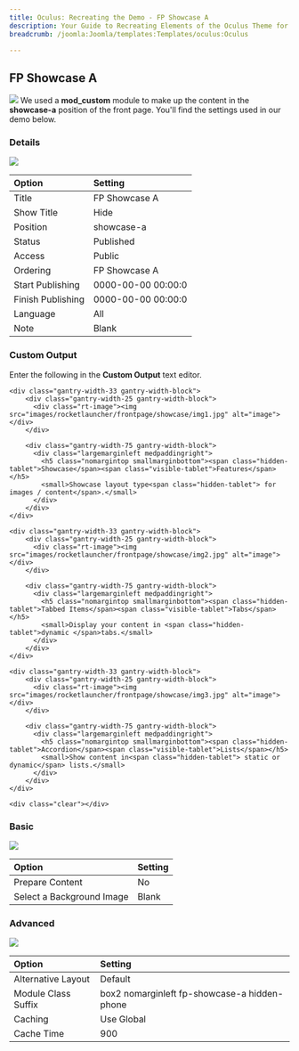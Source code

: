```yaml
---
title: Oculus: Recreating the Demo - FP Showcase A
description: Your Guide to Recreating Elements of the Oculus Theme for Joomla
breadcrumb: /joomla:Joomla/templates:Templates/oculus:Oculus

---
```


FP Showcase A
-----
![][showcase]
We used a **mod_custom** module to make up the content in the **showcase-a** position of the front page. You'll find the settings used in our demo below.

### Details
![][showcase1]

| Option | Setting |
|:------|:-------|
| Title | FP Showcase A |
| Show Title | Hide |
| Position | showcase-a |
| Status | Published |
| Access | Public |
| Ordering | FP Showcase A |
| Start Publishing | 0000-00-00 00:00:0 |
| Finish Publishing | 0000-00-00 00:00:0 |
| Language | All |
| Note | Blank |

### Custom Output
Enter the following in the **Custom Output** text editor.

~~~
<div class="gantry-width-33 gantry-width-block">
	<div class="gantry-width-25 gantry-width-block">
	  <div class="rt-image"><img src="images/rocketlauncher/frontpage/showcase/img1.jpg" alt="image"></div>
	</div>

	<div class="gantry-width-75 gantry-width-block">
	  <div class="largemarginleft medpaddingright">
	    <h5 class="nomargintop smallmarginbottom"><span class="hidden-tablet">Showcase</span><span class="visible-tablet">Features</span></h5>
		<small>Showcase layout type<span class="hidden-tablet"> for images / content</span>.</small>
	  </div>
	</div>
</div>	

<div class="gantry-width-33 gantry-width-block">
	<div class="gantry-width-25 gantry-width-block">
	  <div class="rt-image"><img src="images/rocketlauncher/frontpage/showcase/img2.jpg" alt="image"></div>
	</div>

	<div class="gantry-width-75 gantry-width-block">
	  <div class="largemarginleft medpaddingright">
	    <h5 class="nomargintop smallmarginbottom"><span class="hidden-tablet">Tabbed Items</span><span class="visible-tablet">Tabs</span></h5>
	    <small>Display your content in <span class="hidden-tablet">dynamic </span>tabs.</small>
	  </div>
	</div>
</div>	

<div class="gantry-width-33 gantry-width-block">
	<div class="gantry-width-25 gantry-width-block">
	  <div class="rt-image"><img src="images/rocketlauncher/frontpage/showcase/img3.jpg" alt="image"></div>
	</div>

	<div class="gantry-width-75 gantry-width-block">
	  <div class="largemarginleft medpaddingright">
	    <h5 class="nomargintop smallmarginbottom"><span class="hidden-tablet">Accordion</span><span class="visible-tablet">Lists</span></h5>
	    <small>Show content in<span class="hidden-tablet"> static or dynamic</span> lists.</small>
	  </div>
	</div>
</div>	

<div class="clear"></div>
~~~

### Basic
![][showcase2]

| Option | Setting |
|:------|:-------|
| Prepare Content | No |
| Select a Background Image | Blank |

### Advanced
![][showcase3]

| Option | Setting |
|:------|:-------|
| Alternative Layout | Default |
| Module Class Suffix | box2 nomarginleft fp-showcase-a hidden-phone |
| Caching | Use Global |
| Cache Time | 900 |

[showcase]: assets/demo_module_3.jpeg
[showcase1]: assets/fp_showcase_1.jpeg
[showcase2]: assets/fp_showcase_2.jpeg
[showcase3]: assets/fp_showcase_3.jpeg
[showcase4]: assets/fp_showcase_4.jpeg